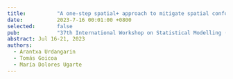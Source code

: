 ```yaml
---
title:          "A one-step spatial+ approach to mitigate spatial confounding in multivariate spatial areal models."
date:           2023-7-16 00:01:00 +0800
selected:       false
pub:            "37th International Workshop on Statistical Modelling (IWSM2023)"
abstract: Jul 16-21, 2023
authors:
  - Arantxa Urdangarin
  - Tomás Goicoa
  - María Dolores Ugarte
---
```







